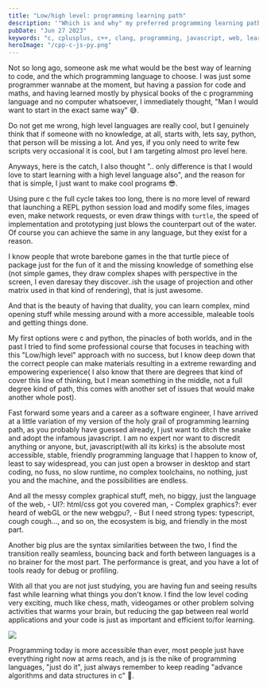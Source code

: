```yaml
---
title: "Low/high level: programming learning path"
description: '"Which is and why" my preferred programming learning path'
pubDate: "Jun 27 2023"
keywords: "c, cplusplus, c++, clang, programming, javascript, web, learning, python, low level, abstraction"
heroImage: "/cpp-c-js-py.png"
---
```


Not so long ago, someone ask me what would be the best way of learning to code, and the which programming language to choose.
I was just some programmer wannabe at the moment, but having a passion for code and maths,
and having learned mostly by physical books of the c programming language and no computer whatsoever,
I immediately thought, "Man I would want to start in the exact same way" 😅.

Do not get me wrong, high level languages are really cool, but I genuinely think that if someone with no knowledge, at all, starts with, lets say,
python, that person will be missing a lot. And yes, if you only need to write few scripts very occasional it is cool, but I am targeting almost pro level here.

Anyways, here is the catch, I also thought ".. only difference is that I would love to start learning with a high level language also",
and the reason for that is simple, I just want to make cool programs 😎.

Using pure c the full cycle takes too long, there is no more level of reward that launching a REPL python session load and modify some files, images even, make network requests, or even draw things with `turtle`, the speed of implementation and prototyping just blows the counterpart out of the water.
Of course you can achieve the same in any language, but they exist for a reason.

I know people that wrote barebone games in the that turtle piece of package just for the fun of it and the missing knowledge of something else (not simple games, they draw complex shapes with perspective in the screen, I even daresay they discover..ish the usage of projection and other matrix used in that kind of rendering), that is just awesome.

And that is the beauty of having that duality, you can learn complex, mind opening stuff while messing around with a more accessible, maleable tools and getting things done.

My first options were c and python, the pinacles of both worlds, and in the past I tried to find some professional course that focuses in teaching with this "Low/high level" approach with no success, but I know deep down that the correct people can make materials resulting in a extreme rewarding and empowering experience( I also know that there are degrees that kind of cover this line of thinking, but I mean something in the middle, not a full degree kind of path, this comes with another set of issues that would make another whole post).

Fast forward some years and a career as a software engineer, I have arrived at a little variation of my version of the holy grail of programming learning path,
as you probably have guessed already, I just want to ditch the snake and adopt the infamous javascript.
I am no expert nor want to discredit anything or anyone, but, javascript(with all its kirks) is the absolute most accessible, stable, friendly programming language that I happen to know of, least to say widespread, you can just open a browser in desktop and start coding, no fuss, no slow runtime, no complex toolchains, no nothing, just you and the machine, and the possibilities are endless.

And all the messy complex graphical stuff, meh, no biggy, just the language of the web, - UI?: html/css got you covered man, - Complex graphics?: ever heard of webGL or the new webgpu?, - But I need strong types: typescript, cough cough..., and so on, the ecosystem is big, and friendly in the most part.

Another big plus are the syntax similarities between the two, I find the transition really seamless, bouncing back and forth between languages is a no brainer for the most part. The performance is great, and you have a lot of tools ready for debug or profiling.

With all that you are not just studying, you are having fun and seeing results fast while learning what things you don't know. I find the low level coding very exciting, much like chess, math, videogames or other problem solving activities that warms your brain, but reducing the gap between real world applications and your code is just as important and efficient to/for learning.

<img src="/blog_assets/things_you_know.png" class="post-medium-image" />

Programming today is more accessible than ever, most people just have everything right now at arms reach, and js is the nike of programming languages, "just do it", just always remember to keep reading "advance algorithms and data structures in c" 🤣.

